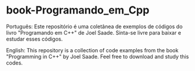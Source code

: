 # book-Programando_em_Cpp

Português:
Este repositório é uma coletânea de exemplos de códigos do livro "Programando em C++" de Joel Saade. Sinta-se livre para baixar e estudar esses códigos.

English:
This repository is a collection of code examples from the book "Programming in C++" by Joel Saade. Feel free to download and study this codes.

